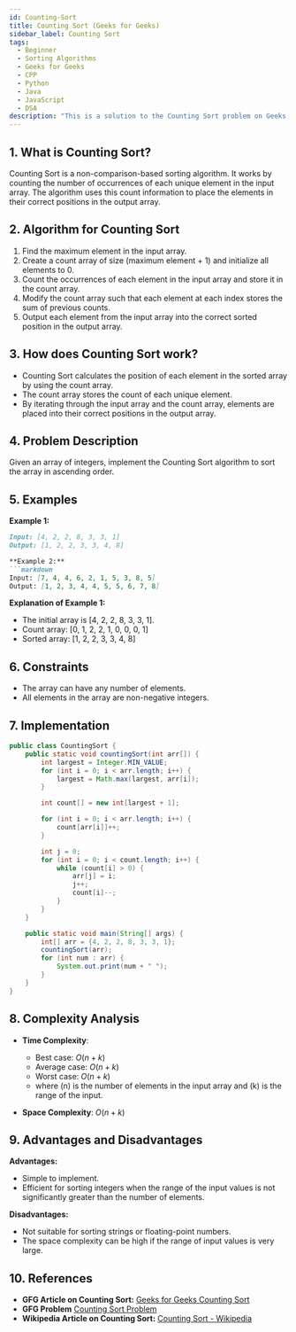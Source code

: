 ```yaml
---
id: Counting-Sort
title: Counting Sort (Geeks for Geeks)
sidebar_label: Counting Sort
tags:
  - Beginner
  - Sorting Algorithms
  - Geeks for Geeks
  - CPP
  - Python
  - Java
  - JavaScript
  - DSA
description: "This is a solution to the Counting Sort problem on Geeks for Geeks."
---
```


## 1. What is Counting Sort?

Counting Sort is a non-comparison-based sorting algorithm. It works by counting the number of occurrences of each unique element in the input array. The algorithm uses this count information to place the elements in their correct positions in the output array.

## 2. Algorithm for Counting Sort

1. Find the maximum element in the input array.
2. Create a count array of size (maximum element + 1) and initialize all elements to 0.
3. Count the occurrences of each element in the input array and store it in the count array.
4. Modify the count array such that each element at each index stores the sum of previous counts.
5. Output each element from the input array into the correct sorted position in the output array.

## 3. How does Counting Sort work?

- Counting Sort calculates the position of each element in the sorted array by using the count array.
- The count array stores the count of each unique element.
- By iterating through the input array and the count array, elements are placed into their correct positions in the output array.

## 4. Problem Description

Given an array of integers, implement the Counting Sort algorithm to sort the array in ascending order.

## 5. Examples

**Example 1:**
```markdown
Input: [4, 2, 2, 8, 3, 3, 1]
Output: [1, 2, 2, 3, 3, 4, 8]

**Example 2:**
```markdown
Input: [7, 4, 4, 6, 2, 1, 5, 3, 8, 5]
Output: [1, 2, 3, 4, 4, 5, 5, 6, 7, 8]
```

**Explanation of Example 1:**
- The initial array is [4, 2, 2, 8, 3, 3, 1].
- Count array: [0, 1, 2, 2, 1, 0, 0, 0, 1]
- Sorted array: [1, 2, 2, 3, 3, 4, 8]

## 6. Constraints

- The array can have any number of elements.
- All elements in the array are non-negative integers.

## 7. Implementation

```java
public class CountingSort {
    public static void countingSort(int arr[]) {
        int largest = Integer.MIN_VALUE;
        for (int i = 0; i < arr.length; i++) {
            largest = Math.max(largest, arr[i]);
        }

        int count[] = new int[largest + 1];

        for (int i = 0; i < arr.length; i++) {
            count[arr[i]]++;
        }

        int j = 0;
        for (int i = 0; i < count.length; i++) {
            while (count[i] > 0) {
                arr[j] = i;
                j++;
                count[i]--;
            }
        }
    }

    public static void main(String[] args) {
        int[] arr = {4, 2, 2, 8, 3, 3, 1};
        countingSort(arr);
        for (int num : arr) {
            System.out.print(num + " ");
        }
    }
}
```

## 8. Complexity Analysis

- **Time Complexity**:
  - Best case: $O(n + k)$  
  - Average case: $O(n + k)$  
  - Worst case: $O(n + k)$
  - where (n) is the number of elements in the input array and (k) is the range of the input.

- **Space Complexity**: $O(n + k)$

## 9. Advantages and Disadvantages

**Advantages:**
- Simple to implement.
- Efficient for sorting integers when the range of the input values is not significantly greater than the number of elements.

**Disadvantages:**
- Not suitable for sorting strings or floating-point numbers.
- The space complexity can be high if the range of input values is very large.

## 10. References

- **GFG Article on Counting Sort:** [Geeks for Geeks Counting Sort](https://www.geeksforgeeks.org/counting-sort/)
- **GFG Problem** [Counting Sort Problem](https://www.geeksforgeeks.org/problems/counting-sort/1)
- **Wikipedia Article on Counting Sort:** [Counting Sort - Wikipedia](https://en.wikipedia.org/wiki/Counting_sort)

